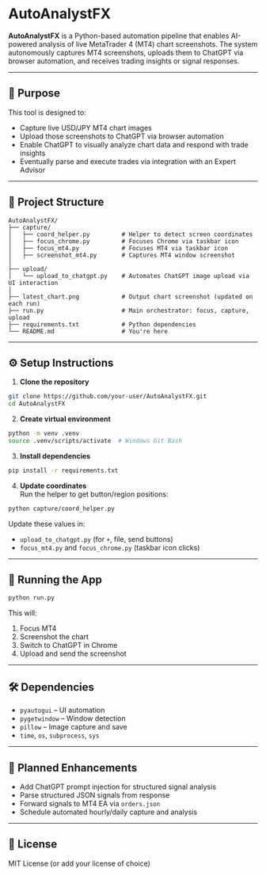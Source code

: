 # AutoAnalystFX

**AutoAnalystFX** is a Python-based automation pipeline that enables AI-powered analysis of live MetaTrader 4 (MT4) chart screenshots. The system autonomously captures MT4 screenshots, uploads them to ChatGPT via browser automation, and receives trading insights or signal responses.

---

## 🧠 Purpose

This tool is designed to:
- Capture live USD/JPY MT4 chart images
- Upload those screenshots to ChatGPT via browser automation
- Enable ChatGPT to visually analyze chart data and respond with trade insights
- Eventually parse and execute trades via integration with an Expert Advisor

---

## 📁 Project Structure

```
AutoAnalystFX/
├── capture/
│   ├── coord_helper.py         # Helper to detect screen coordinates
│   ├── focus_chrome.py         # Focuses Chrome via taskbar icon
│   ├── focus_mt4.py            # Focuses MT4 via taskbar icon
│   ├── screenshot_mt4.py       # Captures MT4 window screenshot
│
├── upload/
│   └── upload_to_chatgpt.py    # Automates ChatGPT image upload via UI interaction
│
├── latest_chart.png            # Output chart screenshot (updated on each run)
├── run.py                      # Main orchestrator: focus, capture, upload
├── requirements.txt            # Python dependencies
└── README.md                   # You're here
```

---

## ⚙️ Setup Instructions

1. **Clone the repository**

```bash
git clone https://github.com/your-user/AutoAnalystFX.git
cd AutoAnalystFX
```

2. **Create virtual environment**

```bash
python -m venv .venv
source .venv/scripts/activate  # Windows Git Bash
```

3. **Install dependencies**

```bash
pip install -r requirements.txt
```

4. **Update coordinates**  
Run the helper to get button/region positions:
```bash
python capture/coord_helper.py
```

Update these values in:
- `upload_to_chatgpt.py` (for `+`, file, send buttons)
- `focus_mt4.py` and `focus_chrome.py` (taskbar icon clicks)

---

## 🚀 Running the App

```bash
python run.py
```

This will:
1. Focus MT4
2. Screenshot the chart
3. Switch to ChatGPT in Chrome
4. Upload and send the screenshot

---

## 🛠 Dependencies

- `pyautogui` – UI automation
- `pygetwindow` – Window detection
- `pillow` – Image capture and save
- `time`, `os`, `subprocess`, `sys`

---

## 🧩 Planned Enhancements

- Add ChatGPT prompt injection for structured signal analysis
- Parse structured JSON signals from response
- Forward signals to MT4 EA via `orders.json`
- Schedule automated hourly/daily capture and analysis

---

## 📄 License

MIT License (or add your license of choice)